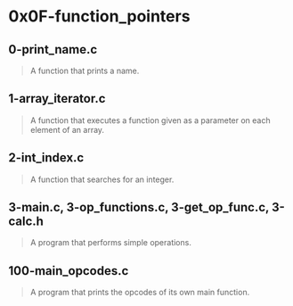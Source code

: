 # 0x0F-function_pointers
## 0-print_name.c
> A function that prints a name.
## 1-array_iterator.c
> A function that executes a function given as a parameter on each element of an array.
## 2-int_index.c
> A function that searches for an integer.
## 3-main.c, 3-op_functions.c, 3-get_op_func.c, 3-calc.h
> A program that performs simple operations.
## 100-main_opcodes.c
> A program that prints the opcodes of its own main function.
